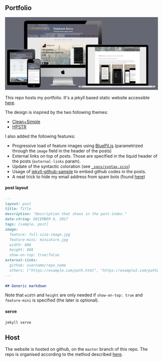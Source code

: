 ## Portfolio

[![screenshot](screenshot-min.png)](http://tsucres.me)


This repo hosts my portfolio. It's a jekyll based static website accessible [here](http://www.tsucres.me).

The design is inspired by the two following themes: 
- [Clean+Simple](https://github.com/nathanrooy/Clean-and-Simple-Jekyll-Theme)
- [HPSTR](https://github.com/mmistakes/hpstr-jekyll-theme)

I also added the following features: 
- Progressive load of feature images using [BluePil.js](https://github.com/tsucres/BluePil.js) (parametrized through the `image` field in the header of the posts)
- External links on top of posts. Those are specified in the liquid header of the posts (`external-links` param).
- Update of the syntactic coloration (see [`_sass/syntax.scss`](_sass/syntax.scss))
- Usage of [jekyll-github-sample](https://github.com/bwillis/jekyll-github-sample) to embed github codes in the posts.
- A neat trick to hide my email address from spam bots (found [here](https://stackoverflow.com/questions/483212/effective-method-to-hide-email-from-spam-bots#answer-41566570))



#### post layout

```md
---
layout: post
title: Title
description: "Description that shows in the post-index."
date-string: DECEMBER 6, 2017
tags: [sample, post]
image:
  feature: full-size-image.jpg
  feature-mini: miniature.jpg
  width: 888
  height: 888
  show-on-top: true/false
external-links: 
  github: username/repo_name
  others: ["https://example.com/path.html", "https://example2.com/path2.html"]
---

## Generic markdown

```

Note that `width` and `height` are only needed if `show-on-top: true` and `feature-mini` is specified (the later is optional).



#### serve

```sh
jekyll serve
```



## Host

The website is hosted on github, on the `master` branch of this repo. The repo is organised according to the method described [here](https://drewsilcock.co.uk/custom-jekyll-plugins).

